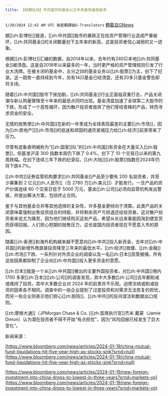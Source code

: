 ```yaml
---
title: 【秘翻在线】中共国共同基金以五年来最快速度崩溃
---
```

`1/20/2024 12:42 AM UTC 秘密翻譯組G-Translators` [轉載自GNews](https://gnews.org/articles/2236576)

据[[zh:彭博社]]报道，[[zh:中共国]]股市的暴跌正在给资产管理行业造成严重破坏，[[zh:共同基金]]的关闭数量创下五年来的新高，这是投资者信心减弱的又一迹象。

根据[[zh:彭博社]]汇编的数据，自2014年以来，去年约有240只本地[[zh:共同基金]]被清盘。这是自2018年以来最多的一年，当时更严格的资产管理规则引发了行业大洗牌。在被关闭的基金中，五分之四的基金业务以[[zh:股票]]为主，创下了纪录。这一趋势一直持续到今年，另有14只基金已经清盘，还有20多只基金警告即将关闭。

随着[[zh:中共国]]股市下挫加剧，[[zh:共同基金]]行业正面临双重打击，产品关闭潮与新认购量骤降至十年来的最低点同时出现。基金清盘加速了全球第二大股市的下跌，形成了一个恶性循环，因为散户投资者放弃了他们曾经青睐的产品，转而寻求资金的安全。

无情的抛售使[[zh:中共国]]在新的一年里成为全球表现最差的主要[[zh:市场]]，因为[[zh:房地产]][[zh:市场]]的低迷和顽固的通货紧缩压力给[[zh:经济]]前景带来了压力。

尽管有迹象表明被称为“[[zh:国家]]队”的[[zh:中共国]]有资金在大量买入[[zh:股票]]，但基准沪深 300 指数本周仍下跌了 0.4%，创下了 10 个交易日以来的第九周跌幅。在创下连续三年下跌的纪录后，[[zh:大陆]][[zh:股票]]指数在2024年仍将下跌4.7%。

[[zh:中共]]证券监管机构要求[[zh:共同基金]]产品至少要有 200 名投资者，并至少募集到 2 亿元[[zh:人民币]]（合 2780 万[[zh:美元]]）才能发行。一旦产品的资产价值连续 60 个交易日低于 5000 万元，基金[[zh:公司]]必须向监管机构发出警报，并提出解决方案，包括终止合同。

鉴于与其他基金合并等其他选择的复杂性，许多基金更倾向于清算。此类产品的关闭意味着强制出售投资组合的持股，并将剩余资产亏损退还给投资者。这对散户投资者来说尤为痛苦，因为他们继续购买这些产品，希望从长远来看能因淘到便宜货而获得回报。人们担心短期的抛售压力，这也是国内投资者现在不愿意入市的原因。

随着[[zh:香港]]和海外机构越来越不愿意向[[zh:中共]]投入新资金，去年对[[zh:中共国]]的新增外商直接投资降至三年来的最低水平。[[zh:经济]]放缓、[[zh:金融]][[zh:市场]]下跌、一系列针对外资企业的调查以及一名[[zh:日本]]高管被捕，所有这些因素都抑制了企业向[[zh:中共国]]投入更多资金的意愿。

[[zh:日本]]就是一个从[[zh:中共国]]撤出的主要外国投资者。对[[zh:中共国]]境内 1700 多家[[zh:日本]][[zh:公司]]的调查发现，其中大多数[[zh:公司]]去年都削减或维持了投资。其中大多数企业对 2024 年的前景并不乐观。迫使冻结或削减投资的因素各不相同。调查中的一些企业提到了过度投资和对需求无法恢复的担忧，而另一些企业则表示他们担心[[zh:脱钩]]、[[zh:中共]]的反间谍法和数据出口规则。

[[zh:摩根大通]]（JPMorgan Chase & Co. )[[zh:首席执行官]]杰米.戴蒙（Jamie Dimon）认为潜在投资者不得不开始“有点担忧”，因为“风险回报已经发生了巨大变化”。

新闻来源：

[https://www.bloomberg.com/news/articles/2024-01-19/china-mutual-fund-liquidations-hit-five-year-high-as-stocks-sink?srnd=null](https://www.bloomberg.com/news/articles/2024-01-19/china-mutual-fund-liquidations-hit-five-year-high-as-stocks-sink?srnd=null)

[https://www.bloomberg.com/news/articles/2024-01-19/new-foreign-investment-into-china-drops-to-lowest-in-three-years?srnd=markets-vp](https://www.bloomberg.com/news/articles/2024-01-19/new-foreign-investment-into-china-drops-to-lowest-in-three-years?srnd=markets-vp)
